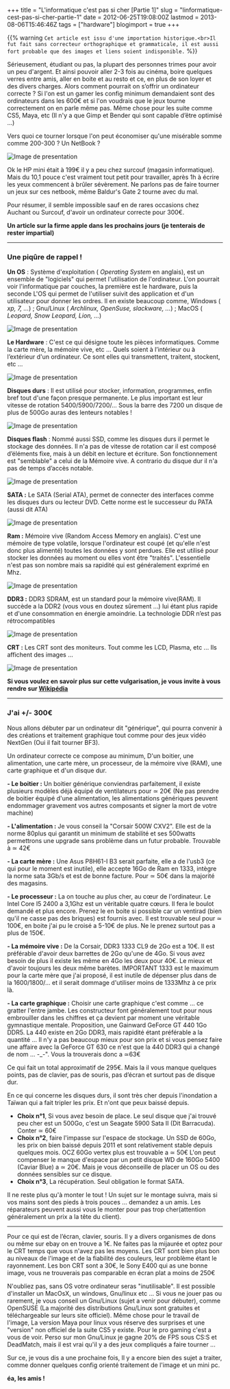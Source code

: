 +++
title = "L'informatique c'est pas si cher [Partie 1]"
slug = "linformatique-cest-pas-si-cher-partie-1"
date = 2012-06-25T19:08:00Z
lastmod = 2013-08-06T15:46:46Z
tags = ["hardware"]
blogimport = true
+++

{{% warning `Cet article est issu d'une importation historique.<br>Il fut fait sans correcteur orthographique et grammaticale, il est aussi fort probable que des images et liens soient indisponible.` %}}

Sérieusement, étudiant ou pas, la plupart des personnes trimes pour avoir un peu d'argent. Et ainsi pouvoir aller 2-3 fois au cinéma, boire quelques verres entre amis, aller en boite et au resto et ce, en plus de son loyer et des divers charges. Alors comment pourrait on s’offrir un ordinateur correcte ? Si l'on est un gamer les config minimum demandaient sont des ordinateurs dans les 600€ et si l'on voudrais que le jeux tourne correctement on en parle même pas. Même chose pour les suite comme CS5, Maya, etc (Il n'y a que Gimp et Bender qui sont capable d’être optimisé ...)

Vers quoi ce tourner lorsque l'on peut économiser qu'une misérable somme comme 200-300 ? Un NetBook ?

![Image de presentation](/images/lh3.ggpht.com-NKaApjxJtZU-T-hlv12umsI-AAAAAAAAAbw-eTb5OyGBdgw-s320-z9690650.jpg "")

Ok le HP mini était à 199€ il y a peu chez surcouf (magasin informatique). Mais du 10,1 pouce c'est vraiment tout petit pour travailler, après 1h à écrire les yeux commencent à brûler sévèrement. Ne parlons pas de faire tourner un jeux sur ces netbook, même Baldur's Gate 2 tourne avec du mal.

Pour résumer, il semble impossible sauf en de rares occasions chez Auchant ou Surcouf, d'avoir un ordinateur correcte pour 300€.

**Un article sur la firme apple dans les prochains jours (je tenterais de rester impartial)**

---

### Une piqûre de rappel !

 **Un OS** : Système d'exploitation ( _Operating System_ en anglais), est un ensemble de "logiciels" qui permet l'utilisation de l'ordinateur. L'on pourrait voir l'informatique par couches, la première est le hardware, puis la seconde L'OS qui permet de l'utiliser suivit des application et d'un utilisateur pour donner les ordres. Il en existe beaucoup comme, Windows ( _xp, 7, ..._) ; Gnu/Linux ( _Archlinux, OpenSuse, slackware, ..._) ; MacOS ( _Leopard, Snow Leopard, Lion, ..._)

![Image de presentation](/images/www.by0912.com-wp-content-uploads-2009-12-operating-systems.jpg "")

**Le Hardware** : C'est ce qui désigne toute les pièces informatiques. Comme la carte mère, la mémoire vive, etc ... Quels soient à l’intérieur ou à l’extérieur d'un ordinateur. Ce sont elles qui transmettent, traitent, stockent, etc ...

![Image de presentation](/images/images03.olx.fr-ui-4-99-61-65889861_1-Photos-de-Processeur-AMD-Athlon-64-bits-3800-Socket-939.jpg "")

**Disques durs** : Il est utilisé pour stocker, information, programmes, enfin bref tout d'une façon presque permanente. Le plus important est leur vitesse de rotation 5400/5900/7200/... Sous la barre des 7200 un disque de plus de 500Go auras des lenteurs notables !

![Image de presentation](/images/www.pratique.fr-sites-default-files-articles-partitionner-disque-dur-samsung_0.jpg "")

**Disques flash** : Nommé aussi SSD, comme les disques durs il permet le stockage des données. Il n'a pas de vitesse de rotation car il est composé d’éléments fixe, mais à un débit en lecture et écriture. Son fonctionnement est "semblable" a celui de la Mémoire vive. A contrario du disque dur il n'a pas de temps d’accès notable.

![Image de presentation](/images/clear-cloud.com-sitebuildercontent-sitebuilderpictures-samsung_4gb_ssd.jpg "")

**SATA :** Le SATA (Serial ATA), permet de connecter des interfaces comme les disques durs ou lecteur DVD. Cette norme est le successeur du PATA (aussi dit ATA)

![Image de presentation](/images/trouvez-tout.fr-informatique-Esata.jpg "")

**Ram :** Mémoire vive (Random Access Memory en anglais). C'est une mémoire de type volatile, lorsque l'ordinateur est coupé (et qu'elle n'est donc plus alimenté) toutes les données y sont perdues. Elle est utilisé pour stocker les données au moment ou elles vont être "traités". L'essentielle n'est pas son nombre mais sa rapidité qui est généralement exprimé en Mhz.

![Image de presentation](/images/www.zardoc.com-images-ram1.jpg "")

**DDR3 :** DDR3 SDRAM, est un standard pour la mémoire vive(RAM). Il succède a la DDR2 (vous vous en doutez sûrement ...) lui étant plus rapide et d'une consommation en énergie amoindrie. La technologie DDR n’est pas rétrocompatibles

![Image de presentation](/images/www.ocztechnology.com-images-Reaper_HPC_1_triple.jpg "")

**CRT :** Les CRT sont des moniteurs. Tout comme les LCD, Plasma, etc ... Ils affichent des images ...

![Image de presentation](/images/moniteur-crt-scenicview-21p4-24927.jpg "")

**Si vous voulez en savoir plus sur cette vulgarisation, je vous invite à vous rendre sur [Wikipédia](http://fr.wikipedia.org/)**

---

### J'ai +/- 300€

Nous allons débuter par un ordinateur dit "générique", qui pourra convenir à des créations et traitement graphique tout comme pour des jeux vidéo NextGen (Oui il fait tourner BF3).

Un ordinateur correcte ce compose au minimum, D'un boitier, une alimentation, une carte mère, un processeur, de la mémoire vive (RAM), une carte graphique et d'un disque dur.

**- Le boitier :** Un boitier générique conviendras parfaitement, il existe plusieurs modèles déjà équipé de ventilateurs pour ≃ 20€ (Ne pas prendre de boitier équipé d'une alimentation, les alimentations génériques peuvent endommager gravement vos autres composants et signer la mort de votre machine)

**- L'alimentation :** Je vous conseil la "Corsair 500W CXV2". Elle est de la norme 80plus qui garantit un minimum de stabilité et ses 500watts permettrons une upgrade sans problème dans un futur probable. Trouvable à ≃ 42€

**- La carte mère :** Une Asus P8H61-I B3 serait parfaite, elle a de l'usb3 (ce qui pour le moment est inutile), elle accepte 16Go de Ram en 1333, intègre la norme sata 3Gb/s et est de bonne facture. Pour ≃ 50€ dans la majorité des magasins.

**- Le processeur :** La on touche au plus cher, au cœur de l'ordinateur. Le Intel Core I5 2400 a 3,1Ghz est un véritable quatre cœurs. Il fera le boulot demandé et plus encore. Prenez le en boite si possible car un ventirad (bien qu'il ne casse pas des briques) est fournis avec. Il est trouvable seul pour ≃ 100€, en boite j'ai pu le croisé a 5-10€ de plus. Ne le prenez surtout pas a plus de 150€.

**- La mémoire vive :** De la Corsair, DDR3 1333 CL9 de 2Go est a 10€. Il est préférable d'avoir deux barrettes de 2Go qu'une de 4Go. Si vous avez besoin de plus il existe les même en 4Go les deux pour 40€. Le mieux et d'avoir toujours les deux même barètes. IMPORTANT 1333 est le maximum pour la carte mère que j'ai proposé, il est inutile de dépenser plus dans de la 1600/1800/... et il serait dommage d'utiliser moins de 1333Mhz à ce prix là.

**- La carte graphique :** Choisir une carte graphique c'est comme ... ce gratter l'entre jambe. Les constructeur font généralement tout pour nous embrouiller dans les chiffres et ça devient par moment une véritable gymnastique mentale. Proposition, une Gainward GeForce GT 440 1Go DDR5. La 440 existe en 2Go DDR3, mais rapidité étant préférable a la quantité ... Il n'y a pas beaucoup mieux pour son prix et si vous pensez faire une affaire avec la GeForce GT 630 ce n'est que la 440 DDR3 qui a changé de nom ... -_-". Vous la trouverais donc a ≃63€

Ce qui fait un total approximatif de 295€. Mais la il vous manque quelques points, pas de clavier, pas de souris, pas d’écran et surtout pas de disque dur.

En ce qui concerne les disques durs, il sont très cher depuis l'inondation a Taïwan qui a fait tripler les prix. Et n'ont que peux baissé depuis.
- **Choix n°1**, Si vous avez besoin de place. Le seul disque que j'ai trouvé peu cher est un 500Go, c'est un Seagate 5900 Sata II (Dit Barracuda). Conter ≃ 60€
- **Choix n°2**, faire l'impasse sur l'espace de stockage. Un SSD de 60Go, les prix on bien baissé depuis 2011 et sont relativement stable depuis quelques mois. OCZ 60Go vertex plus est trouvable a ≃ 50€ L'on peut compenser le manque d'espace par un petit disque WD de 160Go 5400 (Caviar Blue) a ≃ 20€. Mais je vous déconseille de placer un OS ou des données sensibles sur ce disque.
- **Choix n°3**, La récupération. Seul obligation le format SATA.

Il ne reste plus qu'à monter le tout ! Un sujet sur le montage suivra, mais si vos mains sont des pieds à trois pouces ... demandez a un amis. Les réparateurs peuvent aussi vous le monter pour pas trop cher(attention généralement un prix a la tête du client).

---

Pour ce qui est de l’écran, clavier, souris. Il y a divers organismes de dons ou même sur ebay on en trouve a 1€. Ne faites pas la mijaurée et optez pour le CRT temps que vous n'avez pas les moyens. Les CRT sont bien plus bon au niveaux de l'image et de la fiabilité des couleurs, leur problème étant le rayonnement. Les bon CRT sont a 30€, le Sony E400 qui as une bonne image, vous ne trouverais pas comparable en écran plat a moins de 250€

N'oubliez pas, sans OS votre ordinateur seras "inutilisable". Il est possible d'installer un MacOsX, un windows, Gnu/linux etc ... Si vous ne jouer pas ou rarement, je vous conseil un Gnu/Linux (sujet a venir pour débuter), comme OpenSUSE (La majorité des distributions Gnu/Linux sont gratuites et téléchargeable sur leurs site officiel). Même chose pour le travail de l'image, La version Maya pour linux vous réserve des surprises et une "version" non officiel de la suite CS5 y existe. Pour le pro gaming c'est a vous de voir. Perso sur mon Gnu/Linux je gagne 20% de FPS sous CS:S et DeadMatch, mais il est vrai qu'il y a des jeux compliqués a faire tourner ...

Sur ce, je vous dis a une prochaine fois, Il y a encore bien des sujet a traiter, comme donner quelques config orienté traitement de l'image et un mini pc.

**éa, les amis !**
